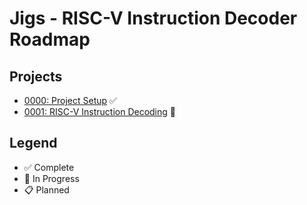 # Jigs - RISC-V Instruction Decoder Roadmap

## Projects

- [0000: Project Setup](./projects/0000-project-setup.md) ✅
- [0001: RISC-V Instruction Decoding](./projects/0001-riscv-instruction-decoding.md) 🚧

## Legend

- ✅ Complete
- 🚧 In Progress
- 📋 Planned